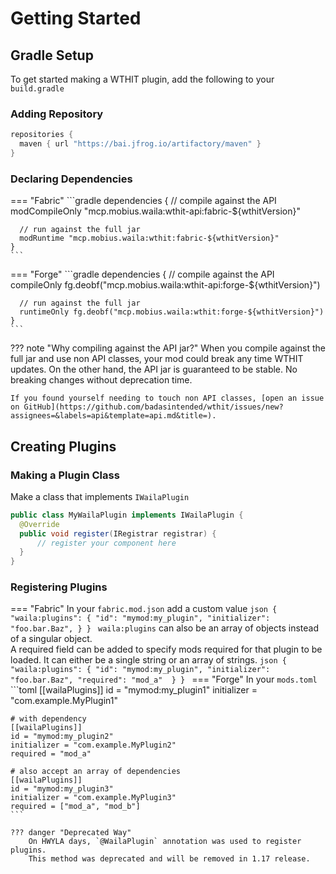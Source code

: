 # Getting Started

## Gradle Setup
To get started making a WTHIT plugin, add the following to your `build.gradle`

### Adding Repository
```groovy
repositories {
  maven { url "https://bai.jfrog.io/artifactory/maven" }
}
```

### Declaring Dependencies
=== "Fabric"
    ```gradle
    dependencies {
      // compile against the API
      modCompileOnly "mcp.mobius.waila:wthit-api:fabric-${wthitVersion}"

      // run against the full jar
      modRuntime "mcp.mobius.waila:wthit:fabric-${wthitVersion}"
    }
    ```
=== "Forge"
    ```gradle
    dependencies {
      // compile against the API
      compileOnly fg.deobf("mcp.mobius.waila:wthit-api:forge-${wthitVersion}")

      // run against the full jar
      runtimeOnly fg.deobf("mcp.mobius.waila:wthit:forge-${wthitVersion}")
    }
    ```

??? note "Why compiling against the API jar?"
    When you compile against the full jar and use non API classes, your mod could break any time WTHIT updates.
    On the other hand, the API jar is guaranteed to be stable. No breaking changes without deprecation time.

    If you found yourself needing to touch non API classes, [open an issue on GitHub](https://github.com/badasintended/wthit/issues/new?assignees=&labels=api&template=api.md&title=).


## Creating Plugins

### Making a Plugin Class
Make a class that implements `IWailaPlugin`
```java
public class MyWailaPlugin implements IWailaPlugin {
  @Override
  public void register(IRegistrar registrar) {
      // register your component here
  }
}
```


### Registering Plugins
=== "Fabric"
    In your `fabric.mod.json` add a custom value
    ```json
    {
      "waila:plugins": {
        "id": "mymod:my_plugin",
        "initializer": "foo.bar.Baz",
      }
    }
    ```
    `waila:plugins` can also be an array of objects instead of a singular object.    
    A required field can be added to specify mods required for that plugin to be loaded.
    It can either be a single string or an array of strings.
    ```json
    {
      "waila:plugins": {
        "id": "mymod:my_plugin",
        "initializer": "foo.bar.Baz",
        "required": "mod_a" 
      }
    }
    ```
=== "Forge"
    In your `mods.toml`
    ```toml
    [[wailaPlugins]]
    id = "mymod:my_plugin1"
    initializer = "com.example.MyPlugin1"

    # with dependency
    [[wailaPlugins]]
    id = "mymod:my_plugin2"
    initializer = "com.example.MyPlugin2"
    required = "mod_a"

    # also accept an array of dependencies
    [[wailaPlugins]]
    id = "mymod:my_plugin3"
    initializer = "com.example.MyPlugin3"
    required = ["mod_a", "mod_b"]
    ```

    ??? danger "Deprecated Way"
        On HWYLA days, `@WailaPlugin` annotation was used to register plugins.
        This method was deprecated and will be removed in 1.17 release.